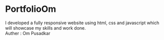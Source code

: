 # PortfolioOm
I developed a fully responsive website using html, css and javascript which will showcase my skills and work done.
<br>
Auther : Om Pusadkar